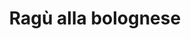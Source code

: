 ---
index: 25
title: Ragù alla bolognese
slugify: priselli-con-prosciutto
product: rund
book: Made in Italy
page: 349
dish: main
---